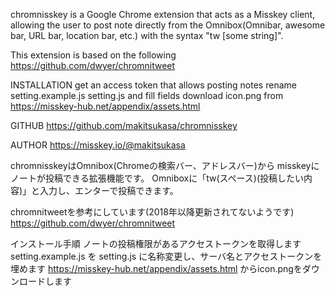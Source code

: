 chromnisskey is a Google Chrome extension that acts as a Misskey client,
allowing the user to post note directly from
the Omnibox(Omnibar, awesome bar, URL bar, location bar, etc.)
with the syntax "tw [some string]".

This extension is based on the following
https://github.com/dwyer/chromnitweet

INSTALLATION
get an access token that allows posting notes
rename setting.example.js setting.js and fill fields
download icon.png from https://misskey-hub.net/appendix/assets.html

GITHUB
https://github.com/makitsukasa/chromnisskey

AUTHOR
https://misskey.io/@makitsukasa


chromnisskeyはOmnibox(Chromeの検索バー、アドレスバー)から
misskeyにノートが投稿できる拡張機能です。
Omniboxに「tw(スペース)(投稿したい内容)」と入力し、エンターで投稿できます。

chromnitweetを参考にしています(2018年以降更新されてないようです)
https://github.com/dwyer/chromnitweet

インストール手順
ノートの投稿権限があるアクセストークンを取得します
setting.example.js を setting.js に名称変更し、サーバ名とアクセストークンを埋めます
https://misskey-hub.net/appendix/assets.html からicon.pngをダウンロードします
